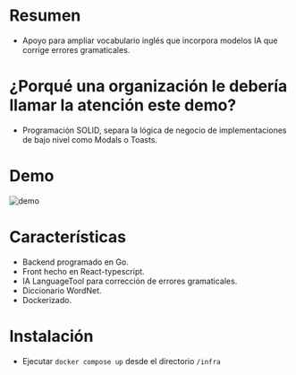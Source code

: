 # Resumen
 - Apoyo para ampliar vocabulario inglés que incorpora modelos IA que corrige errores gramaticales.

# ¿Porqué una organización le debería llamar la atención este demo?
 - Programación SOLID, separa la lógica de negocio de implementaciones de bajo nivel como Modals o Toasts.
# Demo
![demo](./infra/img/demo.GIF)
# Características
- Backend programado en Go.
- Front hecho en React-typescript.
- IA LanguageTool para corrección de errores gramaticales.
- Diccionario WordNet.
- Dockerizado.
# Instalación
- Ejecutar `docker compose up` desde el directorio `/infra`